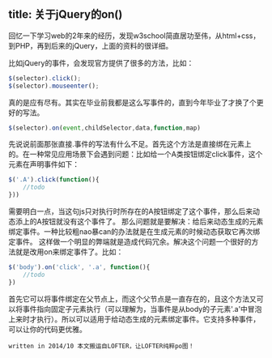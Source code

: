 title: 关于jQuery的on()
---

回忆一下学习web的2年来的经历，发现w3school简直居功至伟，从html+css，到PHP，再到后来的jQuery，上面的资料的很详细。

比如jQuery的事件，会发现官方提供了很多的方法，比如：
```javascript
$(selector).click();
$(selector).mouseenter();
```
真的是应有尽有。其实在毕业前我都是这么写事件的，直到今年毕业了才换了个更好的写法。

```javascript
$(selector).on(event,childSelector,data,function,map)
```

先说说前面那张直接.事件的写法有什么不足。首先这个方法是直接绑在元素上的。在一种常见应用场景下会遇到问题：比如给一个A类按钮绑定click事件，这个元素在声明事件如下：

```javascript
$('.A').click(function(){
    //todo
}))
```

需要明白一点，当这句js只对执行时所存在的A按钮绑定了这个事件，那么后来动态添上的A按钮就没有这个事件了。
那么问题就是要解决：给后来动态生成的元素绑定事件。一种比较粗nao暴can的办法就是在生成元素的时候动态获取它再次绑定事件。
这样做一个明显的弊端就是造成代码冗余。解决这个问题一个很好的方法就是改用on来绑定事件了。比如：

```javascript
$('body').on('click', '.a', function(){
    //todo
})
```
首先它可以将事件绑定在父节点上，而这个父节点是一直存在的，且这个方法又可以将事件指向固定子元素执行（可以理解为，当事件是从body的子元素'.a'中冒泡上来时才执行）。所以可以适用于给动态生成的元素绑定事件。它支持多种事件，可以让你的代码更优雅。

`written in 2014/10 本文搬运自LOFTER，让LOFTER纯粹po图！ `